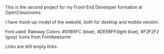 This is the second project for my Front-End Developer formation at OpenClassrooms.

I have mock-up model of the website, both for desktop and mobile version.

Font used: Raleway
Colors: #0065FC (blue), #DEEBFF(light blue), #F2F2F2 (gray)
Icons from FontAwesome

Links are still empty links.

